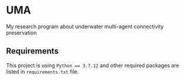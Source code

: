 # UMA
 My research program about underwater multi-agent connectivity preservation

## Requirements

This project is using `Python == 3.7.12` and other required packages are listed in `requirements.txt` file.
